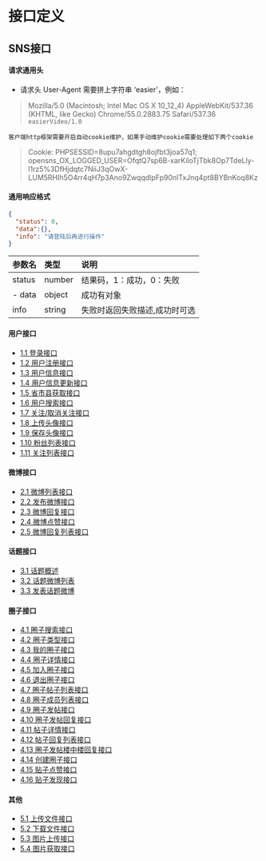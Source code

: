 # 接口定义

## SNS接口

#### 请求通用头
- 请求头 User-Agent 需要拼上字符串 ‘easier’，例如：

> Mozilla/5.0 (Macintosh; Intel Mac OS X 10_12_4) AppleWebKit/537.36 (KHTML, like Gecko) Chrome/55.0.2883.75 Safari/537.36 `easierVideo/1.0`

` 客户端http框架需要开启自动cookie维护，如果手动维护cookie需要处理如下两个cookie `

> Cookie: PHPSESSID=8upu7ahgdtgh8ojfbt3joa57q1; opensns_OX_LOGGED_USER=OfqtQ7sp6B-xarKiloTjTbk8Op7TdeLly-l1rz5%3DfHjdqtc7NiiJ3qOwX-LUM5RHIh5O4rr4qH7p3Ano9ZwqqdIpFp90nlTxJnq4pt8BYBnKoq8Kz


#### 通用响应格式

```json
{
  "status": 0,
  "data":{},
  "info": "请登陆后再进行操作"
}
```

|参数名|类型|说明|
|:-------|:-------|:-------|
| status | number| 结果码，1：成功，0：失败 |
| - data |object  | 成功有对象 |
| info | string| 失败时返回失败描述,成功时可选 |

#### 用户接口
 - [1.1 登录接口](1.1-登录接口.md)
 - [1.2 用户注册接口](1.2-用户注册接口)
 - [1.3 用户信息接口](1.3-用户信息接口)
 - [1.4 用户信息更新接口](1.4-用户信息更新接口)
 - [1.5 省市县获取接口](1.5-省市县获取接口)
 - [1.6 用户搜索接口](1.6-用户搜索接口)
 - [1.7 关注/取消关注接口](1.7-关注/取消关注接口)
 - [1.8 上传头像接口](1.8-上传头像接口)
 - [1.9 保存头像接口](1.9-保存头像接口)
 - [1.10 粉丝列表接口](1.10-粉丝列表接口)
 - [1.11 关注列表接口](1.11-关注列表接口)

#### 微博接口 
 - [2.1 微博列表接口](2.1-载入微博列表)
 - [2.2 发布微博接口](2.2-发布微博接口)
 - [2.3 微博回复接口](2.3-微博回复接口)
 - [2.4 微博点赞接口](2.4-微博点赞接口)
 - [2.5 微博回复列表接口](2.5-微博回复列表接口)

#### 话题接口
 - [3.1 话题概述](3.1-评论概述)
 - [3.2 话题微博列表](3.2-评论列表)
 - [3.3 发表话题微博](3.3-发表评论)

#### 圈子接口
 - [4.1 圈子搜索接口](4.1-圈子搜索接口)
 - [4.2 圈子类型接口](4.2-圈子类型接口)
 - [4.3 我的圈子接口](4.3-我的圈子接口)
 - [4.4 圈子详情接口](4.4-圈子详情接口)
 - [4.5 加入圈子接口](4.5-加入圈子接口)
 - [4.6 退出圈子接口](4.6-退出圈子接口)
 - [4.7 圈子帖子列表接口](4.7-圈子帖子列表接口)
 - [4.8 圈子成员列表接口](4.8-圈子成员列表接口)
 - [4.9 圈子发帖接口](4.9-圈子发帖接口)
 - [4.10 圈子发帖回复接口](4.10-圈子发帖回复接口)
 - [4.11 帖子详情接口](4.11-帖子详情接口)
 - [4.12 帖子回复列表接口](4.12-帖子回复列表接口)
 - [4.13 圈子发帖楼中楼回复接口](4.13-圈子发帖楼中楼回复接口)
 - [4.14 创建圈子接口](4.14-创建圈子接口)
 - [4.15 贴子点赞接口](4.15-帖子点赞接口)
 - [4.16 贴子发现接口](4.16-帖子发现接口)

#### 其他
 - [5.1 上传文件接口](5.1-上传文件接口)
 - [5.2 下载文件接口](5.2-下载文件接口)
 - [5.3 图片上传接口](5.3-图片上传接口)
 - [5.4 图片获取接口](5.4-图片获取接口)
